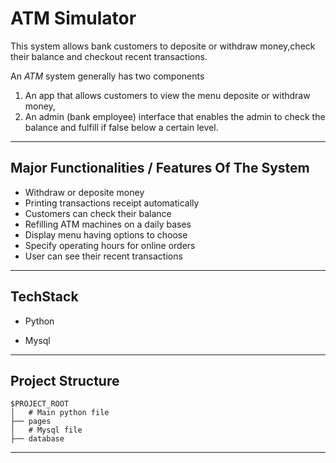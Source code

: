# ATM Simulator

This system allows bank customers to deposite or withdraw money,check their balance and checkout recent transactions. 

An *ATM* system generally has two components 

1. An app that allows customers to view the menu deposite or withdraw money, 
2. An admin (bank employee) interface that enables the admin to check the balance and fulfill if    false below a certain level.

---

## Major Functionalities / Features Of The System

- Withdraw or deposite money
- Printing transactions receipt automatically
- Customers can check their balance
- Refilling ATM machines on a daily bases
- Display menu having options to choose
- Specify operating hours for online orders
- User can see their recent transactions


---
## TechStack

- Python

- Mysql

---
## Project Structure

```
$PROJECT_ROOT
│   # Main python file
├── pages
│   # Mysql file
├── database

```
----

